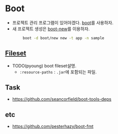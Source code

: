# Boot

- 프로젝트 관리 프로그램이 있어야겠다. [boot](http://boot-clj.com/)를 사용하자.
- 새 프로젝트 생성은 [boot-new](https://github.com/boot-clj/boot-new)를 이용하자.

```bash
        boot -d boot/new new -t app -n sample
```

## [Fileset](https://github.com/boot-clj/boot/wiki/Filesets)

- TODO(pyoung) boot fileset설명.
  - `:resource-paths` : `.jar`에 포함되는 파일.

## Task

- <https://github.com/seancorfield/boot-tools-deps>

## etc

- <https://github.com/pesterhazy/boot-fmt>
